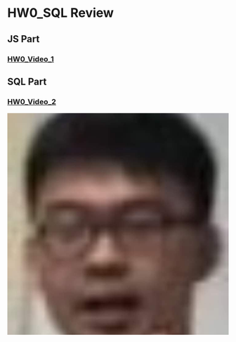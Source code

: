 # HW0_SQL Review
## JS Part
### [HW0_Video_1](https://www.youtube.com/watch?v=tBkbg3A-h8s)
## SQL Part
### [HW0_Video_2](https://www.youtube.com/watch?v=ULmLuuNsBdo)
![image](https://github.com/Robbish1106/DB/blob/main/HW0/bruh.jpg)
